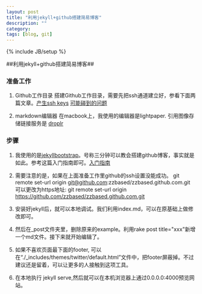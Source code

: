 ```yaml
---
layout: post
title: "利用jekyll+github搭建简易博客"
description: ""
category: 
tags: [blog, git]
---
```

{% include JB/setup %}

##利用jekyll+github搭建简易博客##

### 准备工作 ###
1. Github工作目录
搭建Github工作目录，需要先把ssh通道建立好，参看下面两篇文章。[产生ssh keys](https://help.github.com/articles/generating-ssh-keys)    [可能碰到的问题](https://help.github.com/articles/error-permission-denied-publickey)

2. markdown编辑器
在macbook上，我使用的编辑器是lightpaper. 引用图像存储链接服务是 [droplr](droplr.com)

### 步骤 ###
1. 我使用的是[jekyllbootstrap](http://jekyllbootstrap.com)。号称三分钟可以教会搭建github博客，事实就是如此。参考这篇入门指南即可。[入门指南](http://jekyllbootstrap.com/usage/jekyll-quick-start.html)

2. 需要注意的是，如果在上面准备工作里github的ssh设置没能成功。
	git remote set-url origin git@github.com:zzbased/zzbased.github.com.git
	可以更改为https地址:
	git remote set-url origin https://github.com/zzbased/zzbased.github.com.git
	
3. 安装好jekyll后，就可以本地调试。我们利用index.md，可以在原基础上做修改即可。

4. 然后在_post文件夹里，删除原来的example。利用rake post title="xxx"新增一个md文件。接下来就开始编辑了。

5. 如果不喜欢页面最下面的footer, 可以在“./_includes/themes/twitter/default.html”文件中，把footer屏蔽掉。不过建议还是留着，可以让更多的人接触到这项工具。

6. 在本地执行 jekyll serve,然后就可以在本机浏览器上通过0.0.0.0:4000预览网站。
